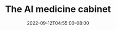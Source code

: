 ---
date: 2022-09-12T04:55:00-08:00
title: "The AI medicine cabinet"
ogtitle: "The AI medicine cabinet"
description: |
    S06E05_description: Lorem ipsum dolor sit amet, consectetur adipiscing elit, sed do eiusmod tempor incididunt ut labore et dolore magna aliqua. Ut enim ad minim veniam, quis nostrud exercitation ullamco laboris nisi ut aliquip ex ea commodo consequat.
number: 42
season: 6
seasonepisode: 5
url: /season6/episode5/
embed: "81c0a70c-58f0-4a3f-a31e-180dd0a5eb4c"
mp3: "https://cdn.simplecast.com/audio/ba6e5463-f0f5-40af-b00f-1d4cf7c79bee/episodes/81c0a70c-58f0-4a3f-a31e-180dd0a5eb4c/audio/a3561bcd-1a8a-4094-9659-16b6613ee81d/default_tc.mp3"
categories: "episodes"
host: "Hostname"
shownotes: |
    S06E05_shownotes: Lorem ipsum dolor sit amet, consectetur adipiscing elit, sed do eiusmod tempor incididunt ut labore et dolore magna aliqua. Ut enim ad minim veniam, quis nostrud exercitation ullamco laboris nisi ut aliquip ex ea commodo consequat.

    Learn more about Mozilla and Firefox at [mozilla.org](https://www.mozilla.org/).
transcript: |
    **Hostname:** Hey, it's me. And before we start this episode, I need to ask you for some feedback. The IRL team and I are wondering what specific issues, questions, or stories you have about privacy, security, and online life. Please find a link to a short survey on the podcast website. It's in the show notes at irlpodcast.org. We don't share any of your data with anyone else and your answers go directly to the humans who make IRL. Irlpodcast.org, find the survey, talk to us about all things IRL. Okay, thank you.

    Lately, the big tech companies have been talking a big game about their commitment to privacy...

    **Mark Zuckerberg:** Privacy gives us the freedom to be ourselves.

    **Hostname:** Sure, I totally agree. Thank you.

---